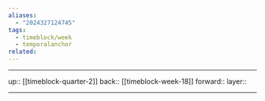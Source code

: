 ```yaml
---
aliases:
  - "2024327124745"
tags:
  - timeblock/week
  - temporalanchor
related:
---
```




***

up:: [[timeblock-quarter-2]]
back:: [[timeblock-week-18]]
forward:: 
layer:: 

***
